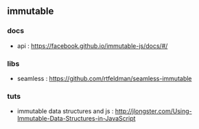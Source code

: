 ## immutable

### docs 
- api : https://facebook.github.io/immutable-js/docs/#/

### libs
- seamless : https://github.com/rtfeldman/seamless-immutable

### tuts
- immutable data structures and js : http://jlongster.com/Using-Immutable-Data-Structures-in-JavaScript

